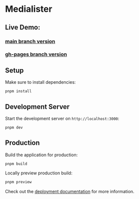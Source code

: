 # Medialister


## Live Demo:

### [main branch version](https://medialister.netlify.app/)
### [gh-pages branch version](https://artur-laptev.github.io/medialister-demo/)

## Setup

Make sure to install dependencies:

```bash
pnpm install
```

## Development Server

Start the development server on `http://localhost:3000`:

```bash
pnpm dev
```

## Production

Build the application for production:

```bash
pnpm build
```

Locally preview production build:

```bash
pnpm preview
```

Check out the [deployment documentation](https://nuxt.com/docs/getting-started/deployment) for more information.
